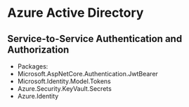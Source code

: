 # Azure Active Directory

## Service-to-Service Authentication and Authorization

+ Packages:
+ Microsoft.AspNetCore.Authentication.JwtBearer
+ Microsoft.Identity.Model.Tokens
+ Azure.Security.KeyVault.Secrets
+ Azure.Identity
